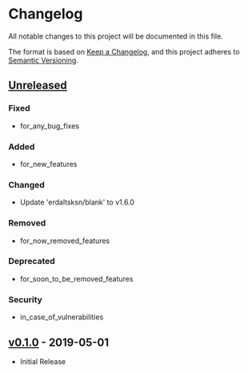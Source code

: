 # Changelog

All notable changes to this project will be documented in this file.

The format is based on [Keep a Changelog](https://keepachangelog.com/), and this
project adheres to [Semantic Versioning](https://semver.org/).

## [Unreleased]

### Fixed

- for_any_bug_fixes

### Added

- for_new_features

### Changed

- Update 'erdaltsksn/blank' to v1.6.0

### Removed

- for_now_removed_features

### Deprecated

- for_soon_to_be_removed_features

### Security

- in_case_of_vulnerabilities

## [v0.1.0] - 2019-05-01

- Initial Release

[Unreleased]: https://github.com/erdaltsksn/ama/compare/v0.1.0...HEAD
[v0.1.0]: https://github.com/erdaltsksn/ama/releases/tag/v0.1.0
